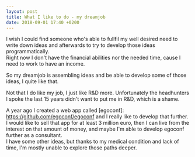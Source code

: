 ```yaml
---
layout: post
title: What I like to do - my dreamjob
date: 2018-09-01 17:40 +0200
---
```

I wish I could find someone who's able to fullfil my well desired need to write down ideas and afterwards to try to develop those ideas programmatically.  
Right now I don't have the financial abilities nor the needed time, cause I need to work to have an income.

So my dreamjob is assembling ideas and be able to develop some of those ideas, I quite like that.

Not that I do like my job, I just like R&D more. Unfortunately the headhunters I spoke the last 15 years didn't want to put me in R&D, which is a shame.

A year ago I created a web app called [egoconf]: https://github.com/egoconf/egoconf and I really like to develop that further. I would like to sell that app for at least 3 million euro, then I can live from the interest on that amount of money, and maybe I'm able to develop egoconf further as a consultant.  
I have some other ideas, but thanks to my medical condition and lack of time, I'm mostly unable to explore those paths deeper.
